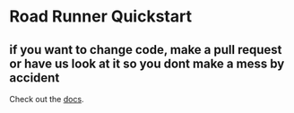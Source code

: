 # Road Runner Quickstart
## if you want to change code, make a pull request or have us look at it so you dont make a mess by accident
Check out the [docs](https://rr.brott.dev/docs/v1-0/tuning/).

